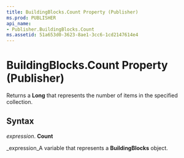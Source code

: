 ```yaml
---
title: BuildingBlocks.Count Property (Publisher)
ms.prod: PUBLISHER
api_name:
- Publisher.BuildingBlocks.Count
ms.assetid: 51a653d0-3623-8ae1-3cc6-1cd2147614e4
---
```



# BuildingBlocks.Count Property (Publisher)

Returns a  **Long** that represents the number of items in the specified collection.


## Syntax

 _expression_. **Count**

 _expression_A variable that represents a  **BuildingBlocks** object.


